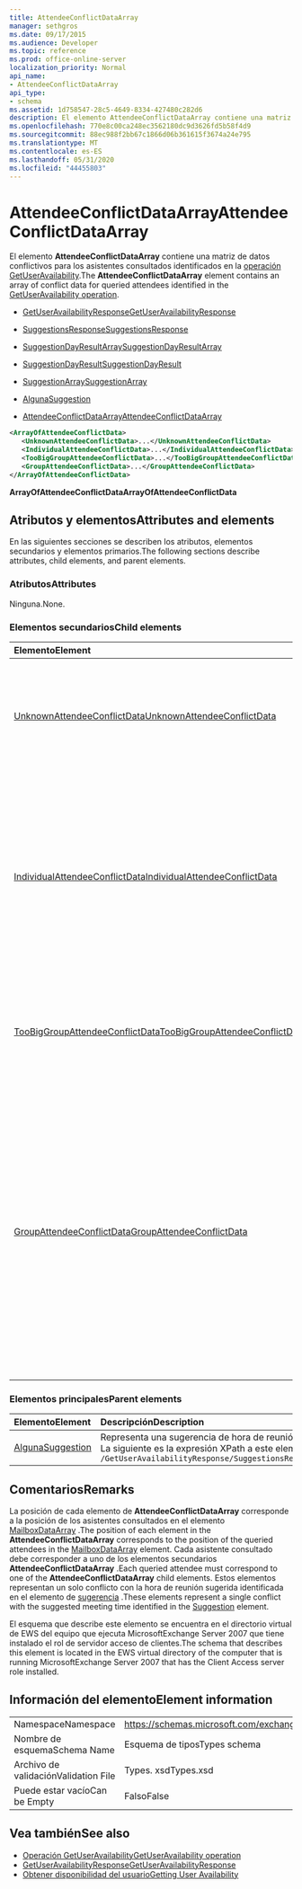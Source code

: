 ```yaml
---
title: AttendeeConflictDataArray
manager: sethgros
ms.date: 09/17/2015
ms.audience: Developer
ms.topic: reference
ms.prod: office-online-server
localization_priority: Normal
api_name:
- AttendeeConflictDataArray
api_type:
- schema
ms.assetid: 1d758547-28c5-4649-8334-427480c282d6
description: El elemento AttendeeConflictDataArray contiene una matriz de datos conflictivos para los asistentes consultados identificados en la operación GetUserAvailability.
ms.openlocfilehash: 770e8c00ca248ec3562180dc9d3626fd5b58f4d9
ms.sourcegitcommit: 88ec988f2bb67c1866d06b361615f3674a24e795
ms.translationtype: MT
ms.contentlocale: es-ES
ms.lasthandoff: 05/31/2020
ms.locfileid: "44455803"
---
```

# <a name="attendeeconflictdataarray"></a><span data-ttu-id="f4e76-103">AttendeeConflictDataArray</span><span class="sxs-lookup"><span data-stu-id="f4e76-103">AttendeeConflictDataArray</span></span>

<span data-ttu-id="f4e76-104">El elemento **AttendeeConflictDataArray** contiene una matriz de datos conflictivos para los asistentes consultados identificados en la [operación GetUserAvailability](getuseravailability-operation.md).</span><span class="sxs-lookup"><span data-stu-id="f4e76-104">The **AttendeeConflictDataArray** element contains an array of conflict data for queried attendees identified in the [GetUserAvailability operation](getuseravailability-operation.md).</span></span>
  
- [<span data-ttu-id="f4e76-105">GetUserAvailabilityResponse</span><span class="sxs-lookup"><span data-stu-id="f4e76-105">GetUserAvailabilityResponse</span></span>](getuseravailabilityresponse.md)
  
- [<span data-ttu-id="f4e76-106">SuggestionsResponse</span><span class="sxs-lookup"><span data-stu-id="f4e76-106">SuggestionsResponse</span></span>](suggestionsresponse.md)
  
- [<span data-ttu-id="f4e76-107">SuggestionDayResultArray</span><span class="sxs-lookup"><span data-stu-id="f4e76-107">SuggestionDayResultArray</span></span>](suggestiondayresultarray.md)
  
- [<span data-ttu-id="f4e76-108">SuggestionDayResult</span><span class="sxs-lookup"><span data-stu-id="f4e76-108">SuggestionDayResult</span></span>](suggestiondayresult.md)
  
- [<span data-ttu-id="f4e76-109">SuggestionArray</span><span class="sxs-lookup"><span data-stu-id="f4e76-109">SuggestionArray</span></span>](suggestionarray.md)
  
- [<span data-ttu-id="f4e76-110">Alguna</span><span class="sxs-lookup"><span data-stu-id="f4e76-110">Suggestion</span></span>](suggestion.md)
  
- [<span data-ttu-id="f4e76-111">AttendeeConflictDataArray</span><span class="sxs-lookup"><span data-stu-id="f4e76-111">AttendeeConflictDataArray</span></span>](attendeeconflictdataarray.md)
  
```xml
<ArrayOfAttendeeConflictData>
   <UnknownAttendeeConflictData>...</UnknownAttendeeConflictData>
   <IndividualAttendeeConflictData>...</IndividualAttendeeConflictData>
   <TooBigGroupAttendeeConflictData>...</TooBigGroupAttendeeConflictData>
   <GroupAttendeeConflictData>...</GroupAttendeeConflictData>
</ArrayOfAttendeeConflictData>
```

 <span data-ttu-id="f4e76-112">**ArrayOfAttendeeConflictData**</span><span class="sxs-lookup"><span data-stu-id="f4e76-112">**ArrayOfAttendeeConflictData**</span></span>
## <a name="attributes-and-elements"></a><span data-ttu-id="f4e76-113">Atributos y elementos</span><span class="sxs-lookup"><span data-stu-id="f4e76-113">Attributes and elements</span></span>

<span data-ttu-id="f4e76-114">En las siguientes secciones se describen los atributos, elementos secundarios y elementos primarios.</span><span class="sxs-lookup"><span data-stu-id="f4e76-114">The following sections describe attributes, child elements, and parent elements.</span></span>
  
### <a name="attributes"></a><span data-ttu-id="f4e76-115">Atributos</span><span class="sxs-lookup"><span data-stu-id="f4e76-115">Attributes</span></span>

<span data-ttu-id="f4e76-116">Ninguna.</span><span class="sxs-lookup"><span data-stu-id="f4e76-116">None.</span></span>
  
### <a name="child-elements"></a><span data-ttu-id="f4e76-117">Elementos secundarios</span><span class="sxs-lookup"><span data-stu-id="f4e76-117">Child elements</span></span>

|<span data-ttu-id="f4e76-118">**Elemento**</span><span class="sxs-lookup"><span data-stu-id="f4e76-118">**Element**</span></span>|<span data-ttu-id="f4e76-119">**Descripción**</span><span class="sxs-lookup"><span data-stu-id="f4e76-119">**Description**</span></span>|
|:-----|:-----|
|[<span data-ttu-id="f4e76-120">UnknownAttendeeConflictData</span><span class="sxs-lookup"><span data-stu-id="f4e76-120">UnknownAttendeeConflictData</span></span>](unknownattendeeconflictdata.md) <br/> |<span data-ttu-id="f4e76-121">Representa un asistente no resuelta o un asistente que no es un usuario, una lista de distribución o un contacto.</span><span class="sxs-lookup"><span data-stu-id="f4e76-121">Represents an unresolvable attendee or an attendee that is not a user, distribution list, or contact.</span></span>  <br/> |
|[<span data-ttu-id="f4e76-122">IndividualAttendeeConflictData</span><span class="sxs-lookup"><span data-stu-id="f4e76-122">IndividualAttendeeConflictData</span></span>](individualattendeeconflictdata.md) <br/> |<span data-ttu-id="f4e76-123">Contiene el estado de disponibilidad de un usuario o contacto para una ventana de tiempo que se produce al mismo tiempo que la hora de reunión sugerida identificada en el elemento de [sugerencia](suggestion.md) .</span><span class="sxs-lookup"><span data-stu-id="f4e76-123">Contains a user's or contact's free/busy status for a time window that occurs at the same time as the suggested meeting time identified in the [Suggestion](suggestion.md) element.</span></span>  <br/> |
|[<span data-ttu-id="f4e76-124">TooBigGroupAttendeeConflictData</span><span class="sxs-lookup"><span data-stu-id="f4e76-124">TooBigGroupAttendeeConflictData</span></span>](toobiggroupattendeeconflictdata.md) <br/> |<span data-ttu-id="f4e76-125">Representa un asistente que se resolvió como una lista de distribución demasiado grande para expandirse.</span><span class="sxs-lookup"><span data-stu-id="f4e76-125">Represents an attendee that resolved as a distribution list that was too large to expand.</span></span>  <br/> |
|[<span data-ttu-id="f4e76-126">GroupAttendeeConflictData</span><span class="sxs-lookup"><span data-stu-id="f4e76-126">GroupAttendeeConflictData</span></span>](groupattendeeconflictdata.md) <br/> |<span data-ttu-id="f4e76-127">Contiene información de conflicto de agregados sobre el número de usuarios disponibles, el número de usuarios que tienen conflictos y el número de usuarios que no tienen información de disponibilidad en una lista de distribución para una hora de reunión sugerida.</span><span class="sxs-lookup"><span data-stu-id="f4e76-127">Contains aggregate conflict information about the number of users available, the number of users who have conflicts, and the number of users who do not have availability information in a distribution list for a suggested meeting time.</span></span>  <br/> |
   
### <a name="parent-elements"></a><span data-ttu-id="f4e76-128">Elementos principales</span><span class="sxs-lookup"><span data-stu-id="f4e76-128">Parent elements</span></span>

|<span data-ttu-id="f4e76-129">**Elemento**</span><span class="sxs-lookup"><span data-stu-id="f4e76-129">**Element**</span></span>|<span data-ttu-id="f4e76-130">**Descripción**</span><span class="sxs-lookup"><span data-stu-id="f4e76-130">**Description**</span></span>|
|:-----|:-----|
|[<span data-ttu-id="f4e76-131">Alguna</span><span class="sxs-lookup"><span data-stu-id="f4e76-131">Suggestion</span></span>](suggestion.md) <br/> |<span data-ttu-id="f4e76-132">Representa una sugerencia de hora de reunión única.</span><span class="sxs-lookup"><span data-stu-id="f4e76-132">Represents a single meeting time suggestion.</span></span>  <br/> <span data-ttu-id="f4e76-133">La siguiente es la expresión XPath a este elemento:</span><span class="sxs-lookup"><span data-stu-id="f4e76-133">The following is the XPath expression to this element:</span></span>  <br/>  `/GetUserAvailabilityResponse/SuggestionsResponse/SuggestionDayResultArray/SuggestionDayResult[i]/SuggestionArray/Suggestion[i]` <br/> |
   
## <a name="remarks"></a><span data-ttu-id="f4e76-134">Comentarios</span><span class="sxs-lookup"><span data-stu-id="f4e76-134">Remarks</span></span>

<span data-ttu-id="f4e76-135">La posición de cada elemento de **AttendeeConflictDataArray** corresponde a la posición de los asistentes consultados en el elemento [MailboxDataArray](mailboxdataarray.md) .</span><span class="sxs-lookup"><span data-stu-id="f4e76-135">The position of each element in the **AttendeeConflictDataArray** corresponds to the position of the queried attendees in the [MailboxDataArray](mailboxdataarray.md) element.</span></span> <span data-ttu-id="f4e76-136">Cada asistente consultado debe corresponder a uno de los elementos secundarios **AttendeeConflictDataArray** .</span><span class="sxs-lookup"><span data-stu-id="f4e76-136">Each queried attendee must correspond to one of the **AttendeeConflictDataArray** child elements.</span></span> <span data-ttu-id="f4e76-137">Estos elementos representan un solo conflicto con la hora de reunión sugerida identificada en el elemento de [sugerencia](suggestion.md) .</span><span class="sxs-lookup"><span data-stu-id="f4e76-137">These elements represent a single conflict with the suggested meeting time identified in the [Suggestion](suggestion.md) element.</span></span> 
  
<span data-ttu-id="f4e76-138">El esquema que describe este elemento se encuentra en el directorio virtual de EWS del equipo que ejecuta MicrosoftExchange Server 2007 que tiene instalado el rol de servidor acceso de clientes.</span><span class="sxs-lookup"><span data-stu-id="f4e76-138">The schema that describes this element is located in the EWS virtual directory of the computer that is running MicrosoftExchange Server 2007 that has the Client Access server role installed.</span></span>
  
## <a name="element-information"></a><span data-ttu-id="f4e76-139">Información del elemento</span><span class="sxs-lookup"><span data-stu-id="f4e76-139">Element information</span></span>

|||
|:-----|:-----|
|<span data-ttu-id="f4e76-140">Namespace</span><span class="sxs-lookup"><span data-stu-id="f4e76-140">Namespace</span></span>  <br/> |https://schemas.microsoft.com/exchange/services/2006/types  <br/> |
|<span data-ttu-id="f4e76-141">Nombre de esquema</span><span class="sxs-lookup"><span data-stu-id="f4e76-141">Schema Name</span></span>  <br/> |<span data-ttu-id="f4e76-142">Esquema de tipos</span><span class="sxs-lookup"><span data-stu-id="f4e76-142">Types schema</span></span>  <br/> |
|<span data-ttu-id="f4e76-143">Archivo de validación</span><span class="sxs-lookup"><span data-stu-id="f4e76-143">Validation File</span></span>  <br/> |<span data-ttu-id="f4e76-144">Types. xsd</span><span class="sxs-lookup"><span data-stu-id="f4e76-144">Types.xsd</span></span>  <br/> |
|<span data-ttu-id="f4e76-145">Puede estar vacío</span><span class="sxs-lookup"><span data-stu-id="f4e76-145">Can be Empty</span></span>  <br/> |<span data-ttu-id="f4e76-146">Falso</span><span class="sxs-lookup"><span data-stu-id="f4e76-146">False</span></span>  <br/> |
   
## <a name="see-also"></a><span data-ttu-id="f4e76-147">Vea también</span><span class="sxs-lookup"><span data-stu-id="f4e76-147">See also</span></span>

- [<span data-ttu-id="f4e76-148">Operación GetUserAvailability</span><span class="sxs-lookup"><span data-stu-id="f4e76-148">GetUserAvailability operation</span></span>](getuseravailability-operation.md) 
- [<span data-ttu-id="f4e76-149">GetUserAvailabilityResponse</span><span class="sxs-lookup"><span data-stu-id="f4e76-149">GetUserAvailabilityResponse</span></span>](getuseravailabilityresponse.md)
- [<span data-ttu-id="f4e76-150">Obtener disponibilidad del usuario</span><span class="sxs-lookup"><span data-stu-id="f4e76-150">Getting User Availability</span></span>](https://msdn.microsoft.com/library/d4133fcb-9b0f-4e6b-aadf-a389da83516a%28Office.15%29.aspx)


